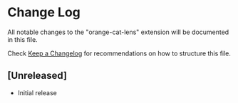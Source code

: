 # Change Log

All notable changes to the "orange-cat-lens" extension will be documented in this file.

Check [Keep a Changelog](http://keepachangelog.com/) for recommendations on how to structure this file.

## [Unreleased]

- Initial release